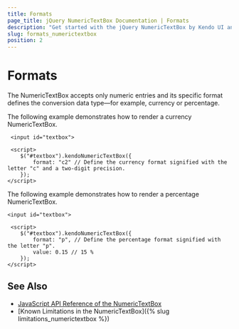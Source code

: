 ```yaml
---
title: Formats
page_title: jQuery NumericTextBox Documentation | Formats
description: "Get started with the jQuery NumericTextBox by Kendo UI and learn how to create currency and percentage NumericTextBoxes."
slug: formats_numerictextbox
position: 2
---
```


# Formats

The NumericTextBox accepts only numeric entries and its specific format defines the conversion data type&mdash;for example, currency or percentage.

The following example demonstrates how to render a currency NumericTextBox.

     <input id="textbox">

     <script>
        $("#textbox").kendoNumericTextBox({
            format: "c2" // Define the currency format signified with the letter "c" and a two-digit precision.
        });
    </script>

The following example demonstrates how to render a percentage NumericTextBox.

    <input id="textbox">

     <script>
        $("#textbox").kendoNumericTextBox({
            format: "p", // Define the percentage format signified with the letter "p".
            value: 0.15 // 15 %
        });
    </script>

## See Also

* [JavaScript API Reference of the NumericTextBox](/api/javascript/ui/numerictextbox)
* [Known Limitations in the NumericTextBox]({% slug limitations_numerictextbox %})
